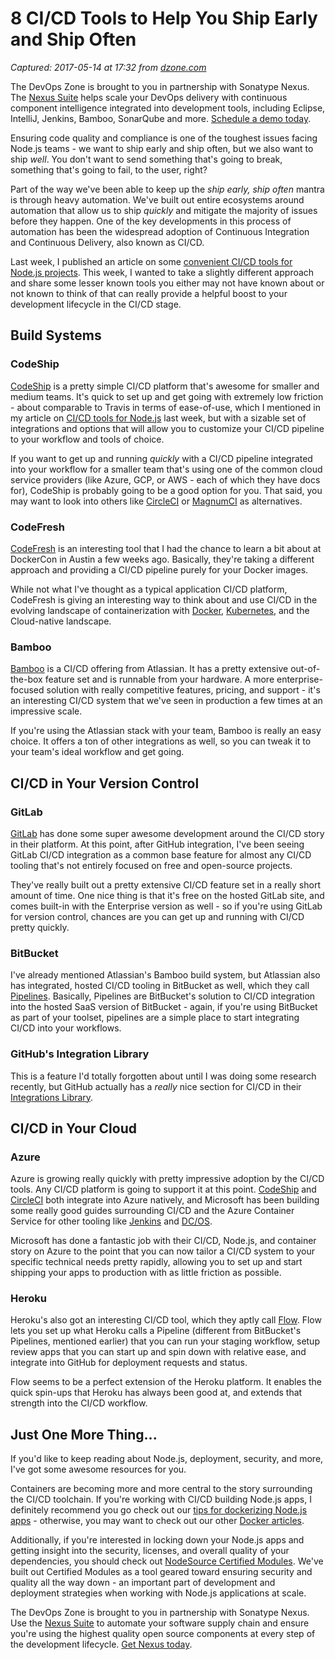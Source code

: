 # 8 CI/CD Tools to Help You Ship Early and Ship Often

_Captured: 2017-05-14 at 17:32 from [dzone.com](https://dzone.com/articles/8-cicd-tools-to-help-you-ship-early-and-ship-often?edition=298099&utm_source=Daily%20Digest&utm_medium=email&utm_campaign=dd%202017-05-13)_

The DevOps Zone is brought to you in partnership with Sonatype Nexus. The [Nexus Suite](https://dzone.com/go?i=146021&u=https%3A%2F%2Fwww.sonatype.com%2Fnexus-lifecycle%3Futm_source%3DDZONE%2520-%2520Nexus%2520Lifecycle%2520-%2520September%25202016%26utm_medium%3DDZONE%2520-%2520Nexus%2520Lifecycle%2520-%2520September%25202016%26utm_campaign%3DDZONE%2520-%2520Nexus%2520Lifecycle%2520-%2520September%25202016) helps scale your DevOps delivery with continuous component intelligence integrated into development tools, including Eclipse, IntelliJ, Jenkins, Bamboo, SonarQube and more. [Schedule a demo today](https://dzone.com/go?i=146021&u=https%3A%2F%2Fwww.sonatype.com%2Fnexus-lifecycle%3Futm_source%3DDZONE%2520-%2520Nexus%2520Lifecycle%2520-%2520September%25202016%26utm_medium%3DDZONE%2520-%2520Nexus%2520Lifecycle%2520-%2520September%25202016%26utm_campaign%3DDZONE%2520-%2520Nexus%2520Lifecycle%2520-%2520September%25202016).

Ensuring code quality and compliance is one of the toughest issues facing Node.js teams - we want to ship early and ship often, but we also want to ship _well_. You don't want to send something that's going to break, something that's going to fail, to the user, right?

Part of the way we've been able to keep up the _ship early, ship often_ mantra is through heavy automation. We've built out entire ecosystems around automation that allow us to ship _quickly_ and mitigate the majority of issues before they happen. One of the key developments in this process of automation has been the widespread adoption of Continuous Integration and Continuous Delivery, also known as CI/CD.

Last week, I published an article on some [convenient CI/CD tools for Node.js projects](https://nodesource.com/blog/seven-convenient-ci-cd-tools-for-your-node-js-projects). This week, I wanted to take a slightly different approach and share some lesser known tools you either may not have known about or not known to think of that can really provide a helpful boost to your development lifecycle in the CI/CD stage.

## Build Systems

### CodeShip

[CodeShip](https://codeship.com) is a pretty simple CI/CD platform that's awesome for smaller and medium teams. It's quick to set up and get going with extremely low friction - about comparable to Travis in terms of ease-of-use, which I mentioned in my article on [CI/CD tools for Node.js](https://nodesource.com/blog/seven-convenient-ci-cd-tools-for-your-node-js-projects) last week, but with a sizable set of integrations and options that will allow you to customize your CI/CD pipeline to your workflow and tools of choice.

If you want to get up and running _quickly_ with a CI/CD pipeline integrated into your workflow for a smaller team that's using one of the common cloud service providers (like Azure, GCP, or AWS - each of which they have docs for), CodeShip is probably going to be a good option for you. That said, you may want to look into others like [CircleCI](https://circleci.com/) or [MagnumCI](https://magnum-ci.com/) as alternatives.

### CodeFresh

[CodeFresh](http://codefresh.io/) is an interesting tool that I had the chance to learn a bit about at DockerCon in Austin a few weeks ago. Basically, they're taking a different approach and providing a CI/CD pipeline purely for your Docker images.

While not what I've thought as a typical application CI/CD platform, CodeFresh is giving an interesting way to think about and use CI/CD in the evolving landscape of containerization with [Docker](https://nodesource.com/blog/tag/docker), [Kubernetes](https://nodesource.com/blog/tag/kubernetes), and the Cloud-native landscape.

### Bamboo

[Bamboo](https://www.atlassian.com/software/bamboo) is a CI/CD offering from Atlassian. It has a pretty extensive out-of-the-box feature set and is runnable from your hardware. A more enterprise-focused solution with really competitive features, pricing, and support - it's an interesting CI/CD system that we've seen in production a few times at an impressive scale.

If you're using the Atlassian stack with your team, Bamboo is really an easy choice. It offers a ton of other integrations as well, so you can tweak it to your team's ideal workflow and get going.

## CI/CD in Your Version Control

### GitLab

[GitLab](https://about.gitlab.com/features/gitlab-ci-cd/) has done some super awesome development around the CI/CD story in their platform. At this point, after GitHub integration, I've been seeing GitLab CI/CD integration as a common base feature for almost any CI/CD tooling that's not entirely focused on free and open-source projects.

They've really built out a pretty extensive CI/CD feature set in a really short amount of time. One nice thing is that it's free on the hosted GitLab site, and comes built-in with the Enterprise version as well - so if you're using GitLab for version control, chances are you can get up and running with CI/CD pretty quickly.

### BitBucket

I've already mentioned Atlassian's Bamboo build system, but Atlassian also has integrated, hosted CI/CD tooling in BitBucket as well, which they call [Pipelines](https://bitbucket.org/product/features/pipelines). Basically, Pipelines are BitBucket's solution to CI/CD integration into the hosted SaaS version of BitBucket - again, if you're using BitBucket as part of your toolset, pipelines are a simple place to start integrating CI/CD into your workflows.

### GitHub's Integration Library

This is a feature I'd totally forgotten about until I was doing some research recently, but GitHub actually has a _really_ nice section for CI/CD in their [Integrations Library](https://github.com/integrations/feature/continuous-integration).

## CI/CD in Your Cloud

### Azure

Azure is growing really quickly with pretty impressive adoption by the CI/CD tools. Any CI/CD platform is going to support it at this point. [CodeShip](https://documentation.codeship.com/pro/continuous-deployment/azure/) and [CircleCI](https://circleci.com/integrations/azure/) both integrate into Azure natively, and Microsoft has been building some really good guides surrounding CI/CD and the Azure Container Service for other tooling like [Jenkins](https://docs.microsoft.com/en-us/azure/container-service/container-service-kubernetes-jenkins) and [DC/OS](https://docs.microsoft.com/en-us/azure/container-service/container-service-setup-ci-cd).

Microsoft has done a fantastic job with their CI/CD, Node.js, and container story on Azure to the point that you can now tailor a CI/CD system to your specific technical needs pretty rapidly, allowing you to set up and start shipping your apps to production with as little friction as possible.

### Heroku

Heroku's also got an interesting CI/CD tool, which they aptly call [Flow](https://www.heroku.com/continuous-delivery/on-heroku). Flow lets you set up what Heroku calls a Pipeline (different from BitBucket's Pipelines, mentioned earlier) that you can run your staging workflow, setup review apps that you can start up and spin down with relative ease, and integrate into GitHub for deployment requests and status.

Flow seems to be a perfect extension of the Heroku platform. It enables the quick spin-ups that Heroku has always been good at, and extends that strength into the CI/CD workflow.

## Just One More Thing...

If you'd like to keep reading about Node.js, deployment, security, and more, I've got some awesome resources for you.

Containers are becoming more and more central to the story surrounding the CI/CD toolchain. If you're working with CI/CD building Node.js apps, I definitely recommend you go check out our [tips for dockerizing Node.js apps](https://nodesource.com/blog/8-protips-to-start-killing-it-when-dockerizing-node-js) \- otherwise, you may want to check out our other [Docker articles](https://nodesource.com/blog/tag/docker).

Additionally, if you're interested in locking down your Node.js apps and getting insight into the security, licenses, and overall quality of your dependencies, you should check out [NodeSource Certified Modules](https://nodesource.com/products/certified-modules). We've built out Certified Modules as a tool geared toward ensuring security and quality all the way down - an important part of development and deployment strategies when working with Node.js applications at scale.

The DevOps Zone is brought to you in partnership with Sonatype Nexus. Use the [Nexus Suite](https://dzone.com/go?i=146022&u=https%3A%2F%2Fwww.sonatype.com%2Fget-nexus-sonatype%3Futm_source%3DDZONE%2520-%2520Get%2520Nexus%2520-%2520September%25202016%26utm_medium%3DDZONE%2520-%2520Get%2520Nexus%2520-%2520September%25202016%26utm_campaign%3DDZONE%2520-%2520Get%2520Nexus%2520-%2520September%25202016) to automate your software supply chain and ensure you're using the highest quality open source components at every step of the development lifecycle. [Get Nexus today](https://dzone.com/go?i=146022&u=https%3A%2F%2Fwww.sonatype.com%2Fget-nexus-sonatype%3Futm_source%3DDZONE%2520-%2520Get%2520Nexus%2520-%2520September%25202016%26utm_medium%3DDZONE%2520-%2520Get%2520Nexus%2520-%2520September%25202016%26utm_campaign%3DDZONE%2520-%2520Get%2520Nexus%2520-%2520September%25202016).
